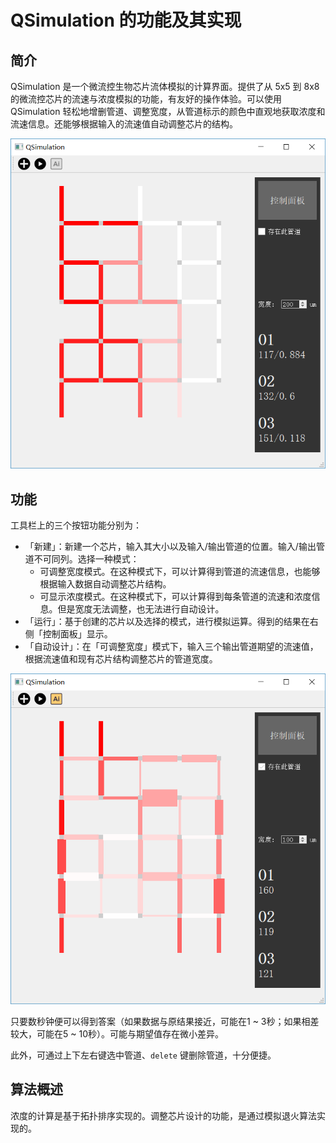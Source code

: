 # QSimulation 的功能及其实现

## 简介

QSimulation 是一个微流控生物芯片流体模拟的计算界面。提供了从 5x5 到 8x8 的微流控芯片的流速与浓度模拟的功能，有友好的操作体验。可以使用 QSimulation 轻松地增删管道、调整宽度，从管道标示的颜色中直观地获取浓度和流速信息。还能够根据输入的流速值自动调整芯片的结构。

![QSimulation 主界面](images/mainwindow.png)

## 功能

工具栏上的三个按钮功能分别为：

- 「新建」：新建一个芯片，输入其大小以及输入/输出管道的位置。输入/输出管道不可同列。选择一种模式：
  - 可调整宽度模式。在这种模式下，可以计算得到管道的流速信息，也能够根据输入数据自动调整芯片结构。
  - 可显示浓度模式。在这种模式下，可以计算得到每条管道的流速和浓度信息。但是宽度无法调整，也无法进行自动设计。
- 「运行」：基于创建的芯片以及选择的模式，进行模拟运算。得到的结果在右侧「控制面板」显示。
- 「自动设计」：在「可调整宽度」模式下，输入三个输出管道期望的流速值，根据流速值和现有芯片结构调整芯片的管道宽度。

![调整后](images/adjust.png)

只要数秒钟便可以得到答案（如果数据与原结果接近，可能在1 ~ 3秒；如果相差较大，可能在5 ~ 10秒）。可能与期望值存在微小差异。

此外，可通过上下左右键选中管道、`delete` 键删除管道，十分便捷。

## 算法概述

浓度的计算是基于拓扑排序实现的。调整芯片设计的功能，是通过模拟退火算法实现的。
